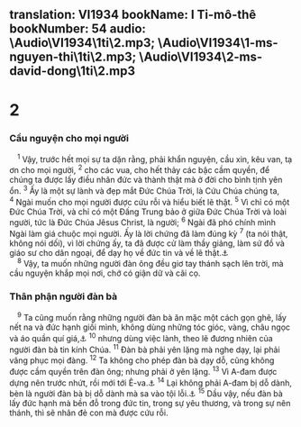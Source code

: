 translation: VI1934
bookName: I Ti-mô-thê 
bookNumber: 54
audio: \Audio\VI1934\1ti\2.mp3; \Audio\VI1934\1-ms-nguyen-thi\1ti\2.mp3; \Audio\VI1934\2-ms-david-dong\1ti\2.mp3
-------

<div class="title"><h1>2</h1><h3>Cầu nguyện cho mọi người</h3></div>
<span class="verse 1ti_2_1"> <sup>1</sup> Vậy, trước hết mọi sự ta dặn rằng, phải khẩn nguyện, cầu xin, kêu van, tạ ơn cho mọi người, </span>
<span class="verse 1ti_2_2"><sup>2</sup> cho các vua, cho hết thảy các bậc cầm quyền, để chúng ta được lấy điều nhân đức và thành thật mà ở đời cho bình tịnh yên ổn. </span>
<span class="verse 1ti_2_3"><sup>3</sup> Ấy là một sự lành và đẹp mắt Đức Chúa Trời, là Cứu Chúa chúng ta, </span>
<span class="verse 1ti_2_4"><sup>4</sup> Ngài muốn cho mọi người được cứu rỗi và hiểu biết lẽ thật. </span>
<span class="verse 1ti_2_5"><sup>5</sup> Vì chỉ có một Đức Chúa Trời, và chỉ có một Đấng Trung bảo ở giữa Đức Chúa Trời và loài người, tức là Đức Chúa Jêsus Christ, là người; </span>
<span class="verse 1ti_2_6"><sup>6</sup> Ngài đã phó chính mình Ngài làm giá chuộc mọi người. Ấy là lời chứng đã làm đúng kỳ </span>
<span class="verse 1ti_2_7"><sup>7</sup> (ta nói thật, không nói dối), vì lời chứng ấy, ta đã được cử làm thầy giảng, làm sứ đồ và giáo sư cho dân ngoại, để dạy họ về đức tin và về lẽ thật.<a data-toggle="tooltip" data-placement="bottom" title="2Ti 1:11">⚓</a><br/></span>
<span class="verse 1ti_2_8"> <sup>8</sup> Vậy, ta muốn những người đàn ông đều giơ tay thánh sạch lên trời, mà cầu nguyện khắp mọi nơi, chớ có giận dữ và cãi cọ. <br/></span>
<div class="title"><h3>Thân phận người đàn bà</h3></div>
<span class="verse 1ti_2_9"> <sup>9</sup> Ta cũng muốn rằng những người đàn bà ăn mặc một cách gọn ghẽ, lấy nết na và đức hạnh giồi mình, không dùng những tóc gióc, vàng, châu ngọc và áo quần quí giá,<a data-toggle="tooltip" data-placement="bottom" title="1Phi 3:3">⚓</a></span>
<span class="verse 1ti_2_10"><sup>10</sup> nhưng dùng việc lành, theo lẽ đương nhiên của người đàn bà tin kính Chúa. </span>
<span class="verse 1ti_2_11"><sup>11</sup> Đàn bà phải yên lặng mà nghe dạy, lại phải vâng phục mọi đàng. </span>
<span class="verse 1ti_2_12"><sup>12</sup> Ta không cho phép đàn bà dạy dỗ, cũng không được cầm quyền trên đàn ông; nhưng phải ở yên lặng. </span>
<span class="verse 1ti_2_13"><sup>13</sup> Vì A-đam được dựng nên trước nhứt, rồi mới tới Ê-va.<a data-toggle="tooltip" data-placement="bottom" title="Sa 2:7; 21-22">⚓</a></span>
<span class="verse 1ti_2_14"><sup>14</sup> Lại không phải A-đam bị dỗ dành, bèn là người đàn bà bị dỗ dành mà sa vào tội lỗi.<a data-toggle="tooltip" data-placement="bottom" title="Sa 3:1-6">⚓</a></span>
<span class="verse 1ti_2_15"><sup>15</sup> Dầu vậy, nếu đàn bà lấy đức hạnh mà bền đỗ trong đức tin, trong sự yêu thương, và trong sự nên thánh, thì sẽ nhân đẻ con mà được cứu rỗi. <br/></span>
